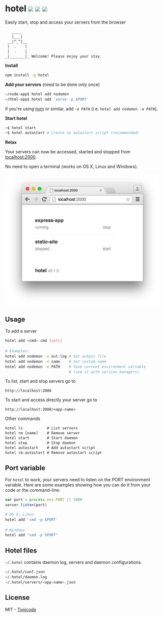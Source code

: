 # hotel [![](https://img.shields.io/travis/typicode/hotel.svg?style=flat-square)](https://travis-ci.org/typicode/hotel) [![](https://img.shields.io/npm/v/hotel.svg?style=flat-square)](https://www.npmjs.com/package/hotel) [![](https://img.shields.io/badge/code%20style-standard-brightgreen.svg?style=flat-square)](https://github.com/feross/standard)

Easily start, stop and access your servers from the browser

```
   _____
   |___|
 __|^_^|__  
 |  .    |
 |  .    |
_|_______|_ Welcome! Please enjoy your stay.
```

__Install__

```bash
npm install -g hotel
```

__Add your servers__ (need to be done only once)

```bash
~/node-app$ hotel add nodemon
~/html-app$ hotel add 'serve -p $PORT'
```

if you're using [nvm](https://github.com/creationix/nvm) or similar, add `-e PATH` (i.e. `hotel add nodemon -e PATH`).

__Start hotel__

```bash
~$ hotel start
~$ hotel autostart # Create an autostart script (recommended)
```

__Relax__

Your servers can now be accessed, started and stopped from [localhost:2000]().

No need to open a terminal (works on OS X, Linux and Windows).

![](screenshot.png)

## Usage

To add a server

```bash
hotel add <cmd> cmd [opts]

# Examples:
hotel add nodemon -o out.log # Set output file
hotel add nodemon -n name    # Set custom name
hotel add nodemon -e PATH    # Save current environment variable
                             # (use it with version managers)
```

To list, start and stop servers go to

```
http://localhost:2000
```

To start and access directly your server go to

```
http://localhost:2000/<app-name>
```

Other commands

```
hotel ls           # List servers
hotel rm [name]    # Remove server
hotel start        # Start daemon
hotel stop         # Stop daemon
hotel autostart    # Add autostart script
hotel rm-autostart # Remove autostart script
```

## Port variable

For `hotel` to work, your servers need to listen on the PORT environment variable.
Here are some examples showing how you can do it from your code or the command-line:

```javascript
var port = process.env.PORT || 3000
server.listen(port)
```

```bash
# OS X, Linux
hotel add 'cmd -p $PORT'

# Windows
hotel add "cmd -p %PORT"
```

## Hotel files

`~/.hotel` contains daemon log, servers and daemon configurations.

```bash
~/.hotel/conf.json
~/.hotel/daemon.log
~/.hotel/servers/<app-name>.json
```

## License

MIT - [Typicode](https://github.com/typicode)
